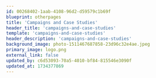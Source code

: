 ```yaml
---
id: 00268402-1aab-4108-96d2-d59579c1b69f
blueprint: otherpages
title: 'Campaigns and Case Studies'
header_title: 'campaigns-and-case-studies'
template: 'campaigns-and-case-studies'
header_description: 'campaigns-and-case-studies'
background_image: photo-1511467687858-23d96c32e4ae.jpeg
primary_image: logo.png
external_link: false
updated_by: c6d53093-70a5-4010-bf84-815546e3090f
updated_at: 1734377869
---
```

